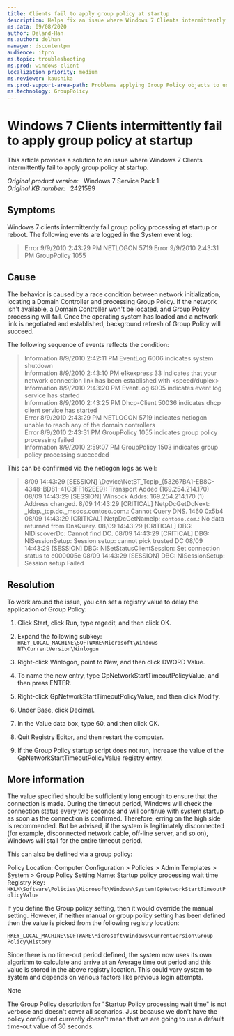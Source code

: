 ```yaml
---
title: Clients fail to apply group policy at startup
description: Helps fix an issue where Windows 7 Clients intermittently fail to apply group policy at startup.
ms.data: 09/08/2020
author: Deland-Han
ms.author: delhan
manager: dscontentpm
audience: itpro
ms.topic: troubleshooting
ms.prod: windows-client
localization_priority: medium
ms.reviewer: kaushika
ms.prod-support-area-path: Problems applying Group Policy objects to users or computers
ms.technology: GroupPolicy
---
```

# Windows 7 Clients intermittently fail to apply group policy at startup

This article provides a solution to an issue where Windows 7 Clients intermittently fail to apply group policy at startup.

_Original product version:_ &nbsp; Windows 7 Service Pack 1  
_Original KB number:_ &nbsp; 2421599

## Symptoms

Windows 7 clients intermittently fail group policy processing at startup or reboot. The following events are logged in the System event log:

> Error 9/9/2010 2:43:29 PM NETLOGON 5719 Error 9/9/2010 2:43:31 PM GroupPolicy 1055

## Cause

The behavior is caused by a race condition between network initialization, locating a Domain Controller and processing Group Policy. If the network isn't available, a Domain Controller won't be located, and Group Policy processing will fail. Once the operating system has loaded and a network link is negotiated and established, background refresh of Group Policy will succeed.

The following sequence of events reflects the condition:

> Information 8/9/2010 2:42:11 PM EventLog 6006 indicates system shutdown  
Information 8/9/2010 2:43:10 PM e1kexpress 33 indicates that your network connection link has been established with \<speed/duplex>  
Information 8/9/2010 2:43:20 PM EventLog 6005 indicates event log service has started  
Information 8/9/2010 2:43:25 PM Dhcp-Client 50036 indicates dhcp client service has started  
Error 8/9/2010 2:43:29 PM NETLOGON 5719 indicates netlogon unable to reach any of the domain controllers  
Error 8/9/2010 2:43:31 PM GroupPolicy 1055 indicates group policy processing failed  
Information 8/9/2010 2:59:07 PM GroupPolicy 1503 indicates group policy processing succeeded  

This can be confirmed via the netlogon logs as well:

>8/09 14:43:29 [SESSION] \Device\NetBT_Tcpip_{53267BA1-EB8C-4348-BD81-41C3FF162EE9}: Transport Added (169.254.214.170) 08/09 14:43:29 [SESSION] Winsock Addrs: 169.254.214.170 (1) Address changed. 8/09 14:43:29 [CRITICAL] NetpDcGetDcNext: _ldap._tcp.dc._msdcs.contoso.com.: Cannot Query DNS. 1460 0x5b4 08/09 14:43:29 [CRITICAL] NetpDcGetNameIp: `contoso.com`.: No data returned from DnsQuery. 08/09 14:43:29 [CRITICAL] DBG: NlDiscoverDc: Cannot find DC. 08/09 14:43:29 [CRITICAL] DBG: NlSessionSetup: Session setup: cannot pick trusted DC 08/09 14:43:29 [SESSION] DBG: NlSetStatusClientSession: Set connection status to c000005e 08/09 14:43:29 [SESSION] DBG: NlSessionSetup: Session setup Failed

## Resolution

To work around the issue, you can set a registry value to delay the application of Group Policy:

1. Click Start, click Run, type regedit, and then click OK.  

2. Expand the following subkey:
`HKEY_LOCAL_MACHINE\SOFTWARE\Microsoft\Windows NT\CurrentVersion\Winlogon`  

3. Right-click Winlogon, point to New, and then click DWORD Value.  

4. To name the new entry, type GpNetworkStartTimeoutPolicyValue, and then press ENTER.  

5. Right-click GpNetworkStartTimeoutPolicyValue, and then click Modify.  

6. Under Base, click Decimal.  

7. In the Value data box, type 60, and then click OK.  

8. Quit Registry Editor, and then restart the computer.  

9. If the Group Policy startup script does not run, increase the value of the GpNetworkStartTimeoutPolicyValue registry entry.  

## More information

The value specified should be sufficiently long enough to ensure that the connection is made. During the timeout period, Windows will check the connection status every two seconds and will continue with system startup as soon as the connection is confirmed. Therefore, erring on the high side is recommended. But be advised, if the system is legitimately disconnected (for example, disconnected network cable, off-line server, and so on), Windows will stall for the entire timeout period.

This can also be defined via a group policy:

Policy Location: Computer Configuration > Policies > Admin Templates > System > Group Policy
Setting Name: Startup policy processing wait time
Registry Key: `HKLM\Software\Policies\Microsoft\Windows\System!GpNetworkStartTimeoutPolicyValue`

If you define the Group policy setting, then it would override the manual setting. However, if neither manual or group policy setting has been defined then the value is picked from the following registry location:

`HKEY_LOCAL_MACHINE\SOFTWARE\Microsoft\Windows\CurrentVersion\Group Policy\History`

Since there is no time-out period defined, the system now uses its own algorithm to calculate and arrive at an Average time out period and this value is stored in the above registry location. This could vary system to system and depends on various factors like previous login attempts.

> [!Note]
> The Group Policy description for "Startup Policy processing wait time" is not verbose and doesn't cover all scenarios. Just because we don't have the policy configured currently doesn't mean that we are going to use a default time-out value of 30 seconds.
